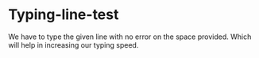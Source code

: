 # Typing-line-test
We have to type the given line with no error on the space provided. Which will help in increasing our typing speed.

